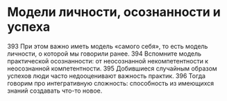 # Модели личности, осознанности и успеха

393 При этом важно иметь модель «самого себя», то есть модель личности, о которой мы говорили ранее. 
394 Вспомните модель практической осознанности: от неосознанной некомпетентности к неосознанной компетентности.
395 Добившиеся случайным образом успехов люди часто недооценивают важность практик.
396 Тогда говорим про интегративную сложность: способность из имеющихся знаний создавать что-то новое.
